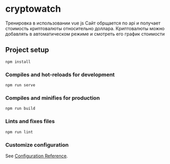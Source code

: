 # cryptowatch

Тренировка в использовании vue js
Сайт обрщается по api и получает стоимость криптовалюты относительно доллара.
Криптовалюты можно добавлять в автоматическом режиме и смотреть его график стоимости

## Project setup
```
npm install
```

### Compiles and hot-reloads for development
```
npm run serve
```

### Compiles and minifies for production
```
npm run build
```

### Lints and fixes files
```
npm run lint
```

### Customize configuration
See [Configuration Reference](https://cli.vuejs.org/config/).
